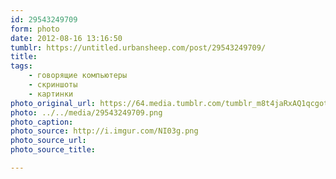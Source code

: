 ```yaml
---
id: 29543249709
form: photo
date: 2012-08-16 13:16:50
tumblr: https://untitled.urbansheep.com/post/29543249709/
title:
tags:
    - говорящие компьютеры
    - скриншоты
    - картинки
photo_original_url: https://64.media.tumblr.com/tumblr_m8t4jaRxAQ1qcgoteo1_400.png
photo: ../../media/29543249709.png
photo_caption:
photo_source: http://i.imgur.com/NI03g.png
photo_source_url:
photo_source_title:

---
```


